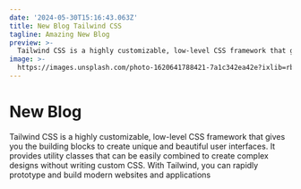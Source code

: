 ```yaml
---
date: '2024-05-30T15:16:43.063Z'
title: New Blog Tailwind CSS
tagline: Amazing New Blog
preview: >-
  Tailwind CSS is a highly customizable, low-level CSS framework that gives you the building blocks to create unique and beautiful user interfaces. It provides utility classes that can be easily combined to create complex designs without writing custom CSS. With Tailwind, you can rapidly prototype and build modern websites and applications.
image: >-
  https://images.unsplash.com/photo-1620641788421-7a1c342ea42e?ixlib=rb-1.2.1&ixid=MnwxMjA3fDB8MHxwaG90by1wYWdlfHx8fGVufDB8fHx8&auto=format&fit=crop&w=1074&q=80
---
```

# New Blog
Tailwind CSS is a highly customizable, low-level CSS framework that gives you the building blocks to create unique and beautiful user interfaces. It provides utility classes that can be easily combined to create complex designs without writing custom CSS. With Tailwind, you can rapidly prototype and build modern websites and applications
